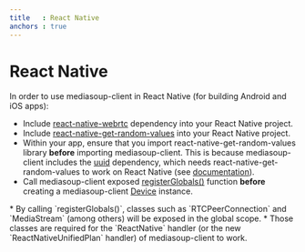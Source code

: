```yaml
---
title   : React Native
anchors : true
---
```



# React Native

In order to use mediasoup-client in React Native (for building Android and iOS apps):

- Include [react-native-webrtc](https://www.npmjs.com/package/react-native-webrtc) dependency into your React Native project.
- Include [react-native-get-random-values](react-native-get-random-values) into your React Native project.
- Within your app, ensure that you import react-native-get-random-values library **before** importing mediasoup-client. This is because mediasoup-client includes the [uuid](https://www.npmjs.com/package/uuid) dependency, which needs react-native-get-random-values to work on React Native (see [documentation](https://www.npmjs.com/package/uuid#react-native--expo)).
- Call mediasoup-client exposed [registerGlobals()](https://github.com/react-native-webrtc/react-native-webrtc#registerglobals) function **before** creating a mediasoup-client [Device](/documentation/v3/mediasoup-client/api/#Device-constructor) instance.

<div markdown="1" class="note">
* By calling `registerGlobals()`, classes such as `RTCPeerConnection` and `MediaStream` (among others) will be exposed in the global scope.
* Those classes are required for the `ReactNative` handler (or the new `ReactNativeUnifiedPlan` handler) of mediasoup-client to work.
</div>
